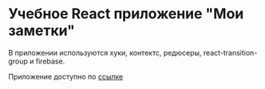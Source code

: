 # Учебное React приложение "Мои заметки"

В приложении используются хуки, контектс, редюсеры, react-transition-group и firebase.

Приложение доступно по [ссылке](https://react-context-hooks-firebase.web.app/)